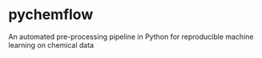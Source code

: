 # pychemflow
 An automated pre-processing pipeline in Python for reproducible machine learning on chemical data
